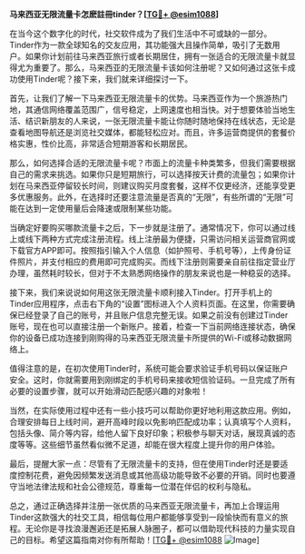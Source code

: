 **马来西亚无限流量卡怎麽註冊tinder？[[TG💪+ @esim1088](https://t.me/s/esim1088)]**

在当今这个数字化的时代，社交软件成为了我们生活中不可或缺的一部分。Tinder作为一款全球知名的交友应用，其功能强大且操作简单，吸引了无数用户。如果你计划前往马来西亚旅行或者长期居住，拥有一张适合的无限流量卡就显得尤为重要了。那么，马来西亚的无限流量卡该如何注册呢？又如何通过这张卡成功使用Tinder呢？接下来，我们就来详细探讨一下。

首先，让我们了解一下马来西亚无限流量卡的优势。马来西亚作为一个旅游热门地，其通信网络覆盖范围广，信号稳定，上网速度也相当快。对于想要体验当地生活、结识新朋友的人来说，一张无限流量卡能让你随时随地保持在线状态，无论是查看地图导航还是浏览社交媒体，都能轻松应对。而且，许多运营商提供的套餐价格实惠，性价比高，非常适合短期游客和长期居民。

那么，如何选择合适的无限流量卡呢？市面上的流量卡种类繁多，但我们需要根据自己的需求来挑选。如果你只是短期旅行，可以选择按天计费的流量包；如果你计划在马来西亚停留较长时间，则建议购买月度套餐，这样不仅更经济，还能享受更多优惠服务。此外，在选择时还要注意流量是否真的“无限”，有些所谓的“无限”可能在达到一定使用量后会降速或限制某些功能。

当确定好要购买哪款流量卡之后，下一步就是注册了。通常情况下，你可以通过线上或线下两种方式完成注册流程。线上注册最为便捷，只需访问相关运营商官网或下载官方APP即可。按照指引输入个人信息（如护照号、手机号等），上传身份证件照片，并支付相应的费用即可完成购买。而线下注册则需要亲自前往指定营业厅办理，虽然耗时较长，但对于不太熟悉网络操作的朋友来说也是一种稳妥的选择。

接下来，我们来说说如何用这张无限流量卡顺利接入Tinder。打开手机上的Tinder应用程序，点击右下角的“设置”图标进入个人资料页面。在这里，你需要确保已经登录了自己的账号，并且账户信息完整无误。如果之前没有创建过Tinder账号，现在也可以直接注册一个新账户。接着，检查一下当前网络连接状态，确保你的设备已成功连接到刚购得的马来西亚无限流量卡所提供的Wi-Fi或移动数据网络上。

值得注意的是，在初次使用Tinder时，系统可能会要求验证手机号码以保证账户安全。这时，你就需要用到刚绑定的手机号码来接收短信验证码。一旦完成了所有必要的设置步骤，就可以开始滑动匹配感兴趣的对象啦！

当然，在实际使用过程中还有一些小技巧可以帮助你更好地利用这款应用。例如，合理安排每日上线时间，避开高峰时段以免影响匹配成功率；认真填写个人资料，包括头像、简介等内容，给他人留下良好印象；积极参与聊天对话，展现真诚的态度等等。这些细节虽然看似微不足道，却能在很大程度上提升你的用户体验。

最后，提醒大家一点：尽管有了无限流量卡的支持，但在使用Tinder时还是要适度控制花费，避免因频繁发送消息或其他高级功能导致不必要的开销。同时也要遵守当地法律法规和社会公德规范，尊重每一位潜在伴侣的权利与隐私。

总之，通过正确选择并注册一张优质的马来西亚无限流量卡，再加上合理运用Tinder这款强大的社交工具，相信每位用户都能够享受到一段愉快而有意义的旅程。无论你是寻找浪漫邂逅还是拓展人脉圈子，都可以借助现代科技的力量实现自己的目标。希望这篇指南对你有所帮助！[[TG💪+ @esim1088](https://t.me/s/esim1088) ![Image](https://i.postimg.cc/4NQfJmqS/Snipaste-2025-05-13-00-14-12.png)]